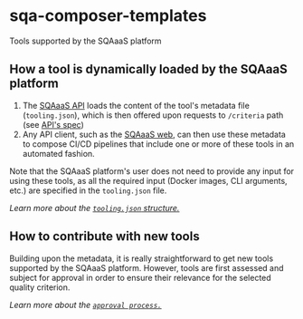 # sqa-composer-templates
Tools supported by the SQAaaS platform

## How a tool is dynamically loaded by the SQAaaS platform
1) The [SQAaaS API](https://github.com/eosc-synergy/sqaaas-api-server) loads the content of the tool's metadata file (`tooling.json`), which is then offered upon requests to `/criteria` path (see [API's spec](https://eosc-synergy.github.io/sqaaas-api-spec/#operation/get_criteria))
2) Any API client, such as the [SQAaaS web](https://github.com/eosc-synergy/sqaaas-web), can then use these metadata to compose CI/CD pipelines that include one or more of these tools in an automated fashion. 

Note that the SQAaaS platform's user does not need to provide any input for using these tools, as all the required input (Docker images, CLI arguments, etc.) are specified in the `tooling.json` file.

*Learn more about the [`tooling.json` structure.](docs/tooling.md)*

## How to contribute with new tools
Building upon the metadata, it is really straightforward to get new tools supported by the SQAaaS platform. However, tools are first assessed and subject for approval in order to ensure their relevance for the selected quality criterion.

*Learn more about the [`approval process.`](docs/approval_process.md)*
